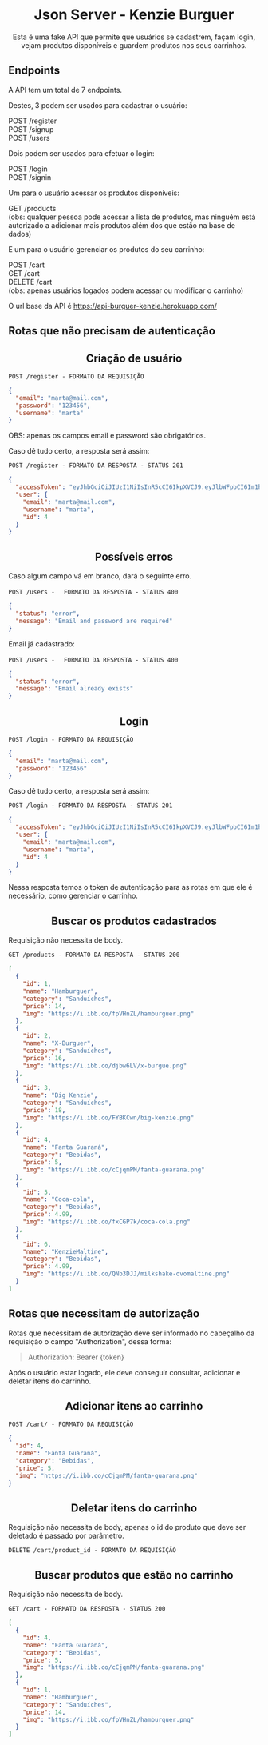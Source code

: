 <h1 align="center">
Json Server - Kenzie Burguer
</h1>

<p align = "center">
Esta é uma fake API que permite que usuários se cadastrem, façam login, vejam produtos disponíveis e guardem produtos nos seus carrinhos.
</p>

## **Endpoints**

A API tem um total de 7 endpoints.

Destes, 3 podem ser usados para cadastrar o usuário:

POST /register <br/>
POST /signup <br/>
POST /users <br/>

Dois podem ser usados para efetuar o login:

POST /login <br/>
POST /signin<br/>

Um para o usuário acessar os produtos disponíveis:

GET /products <br/>
(obs: qualquer pessoa pode acessar a lista de produtos, mas ninguém está autorizado a adicionar mais produtos além dos que estão na base de dados)

E um para o usuário gerenciar os produtos do seu carrinho:

POST /cart <br/>
GET /cart <br/>
DELETE /cart <br/>
(obs: apenas usuários logados podem acessar ou modificar o carrinho)

O url base da API é https://api-burguer-kenzie.herokuapp.com/

## Rotas que não precisam de autenticação

<h2 align ='center'> Criação de usuário </h2>

`POST /register - FORMATO DA REQUISIÇÃO`

```json
{
  "email": "marta@mail.com",
  "password": "123456",
  "username": "marta"
}
```

OBS: apenas os campos email e password são obrigatórios.

Caso dê tudo certo, a resposta será assim:

`POST /register - FORMATO DA RESPOSTA - STATUS 201`

```json
{
  "accessToken": "eyJhbGciOiJIUzI1NiIsInR5cCI6IkpXVCJ9.eyJlbWFpbCI6Im1hcnRhQG1haWwuY29tIiwiaWF0IjoxNjQyMDk4ODA3LCJleHAiOjE2NDIxMDI0MDcsInN1YiI6IjQifQ.wDksEHIy2p8GYRwTCfhO7zfx75UKcs9tHlfCEs1WJ5M",
  "user": {
    "email": "marta@mail.com",
    "username": "marta",
    "id": 4
  }
}
```

<h2 align ='center'> Possíveis erros </h2>

Caso algum campo vá em branco, dará o seguinte erro.

`POST /users - `
` FORMATO DA RESPOSTA - STATUS 400`

```json
{
  "status": "error",
  "message": "Email and password are required"
}
```

Email já cadastrado:

`POST /users - `
` FORMATO DA RESPOSTA - STATUS 400`

```json
{
  "status": "error",
  "message": "Email already exists"
}
```

<h2 align = "center"> Login </h2>

`POST /login - FORMATO DA REQUISIÇÃO`

```json
{
  "email": "marta@mail.com",
  "password": "123456"
}
```

Caso dê tudo certo, a resposta será assim:

`POST /login - FORMATO DA RESPOSTA - STATUS 201`

```json
{
  "accessToken": "eyJhbGciOiJIUzI1NiIsInR5cCI6IkpXVCJ9.eyJlbWFpbCI6Im1hcnRhQG1haWwuY29tIiwiaWF0IjoxNjQyMDk5NTk4LCJleHAiOjE2NDIxMDMxOTgsInN1YiI6IjQifQ.k1nN6h_8oezQkk7liIVeeU7b8_KsJmVej6TdjNwdQEI",
  "user": {
    "email": "marta@mail.com",
    "username": "marta",
    "id": 4
  }
}
```

<p>Nessa resposta temos o token de autenticação para as rotas em que ele é necessário, como gerenciar o carrinho.</p>

<h2 align ='center'> Buscar os produtos cadastrados </h2>

Requisição não necessita de body.

`GET /products - FORMATO DA RESPOSTA - STATUS 200`

```json
[
  {
    "id": 1,
    "name": "Hamburguer",
    "category": "Sanduíches",
    "price": 14,
    "img": "https://i.ibb.co/fpVHnZL/hamburguer.png"
  },
  {
    "id": 2,
    "name": "X-Burguer",
    "category": "Sanduíches",
    "price": 16,
    "img": "https://i.ibb.co/djbw6LV/x-burgue.png"
  },
  {
    "id": 3,
    "name": "Big Kenzie",
    "category": "Sanduíches",
    "price": 18,
    "img": "https://i.ibb.co/FYBKCwn/big-kenzie.png"
  },
  {
    "id": 4,
    "name": "Fanta Guaraná",
    "category": "Bebidas",
    "price": 5,
    "img": "https://i.ibb.co/cCjqmPM/fanta-guarana.png"
  },
  {
    "id": 5,
    "name": "Coca-cola",
    "category": "Bebidas",
    "price": 4.99,
    "img": "https://i.ibb.co/fxCGP7k/coca-cola.png"
  },
  {
    "id": 6,
    "name": "KenzieMaltine",
    "category": "Bebidas",
    "price": 4.99,
    "img": "https://i.ibb.co/QNb3DJJ/milkshake-ovomaltine.png"
  }
]
```

## Rotas que necessitam de autorização

Rotas que necessitam de autorização deve ser informado no cabeçalho da requisição o campo "Authorization", dessa forma:

> Authorization: Bearer {token}

<p>Após o usuário estar logado, ele deve conseguir consultar, adicionar e deletar itens do carrinho.</p>

<h2 align ='center'> Adicionar itens ao carrinho </h2>

`POST /cart/ - FORMATO DA REQUISIÇÃO`

```json
{
  "id": 4,
  "name": "Fanta Guaraná",
  "category": "Bebidas",
  "price": 5,
  "img": "https://i.ibb.co/cCjqmPM/fanta-guarana.png"
}
```

<h2 align ='center'> Deletar itens do carrinho </h2>

Requisição não necessita de body, apenas o id do produto que deve ser deletado é passado por parâmetro.

`DELETE /cart/product_id - FORMATO DA REQUISIÇÃO`

<h2 align ='center'> Buscar produtos que estão no carrinho </h2>

Requisição não necessita de body.

`GET /cart - FORMATO DA RESPOSTA - STATUS 200`

```json
[
  {
    "id": 4,
    "name": "Fanta Guaraná",
    "category": "Bebidas",
    "price": 5,
    "img": "https://i.ibb.co/cCjqmPM/fanta-guarana.png"
  },
  {
    "id": 1,
    "name": "Hamburguer",
    "category": "Sanduíches",
    "price": 14,
    "img": "https://i.ibb.co/fpVHnZL/hamburguer.png"
  }
]
```
